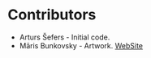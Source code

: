Contributors
=====

* Arturs Šefers - Initial code.
* Māris Bunkovsky - Artwork. [WebSite](http://http://bunkovsky.com/)
